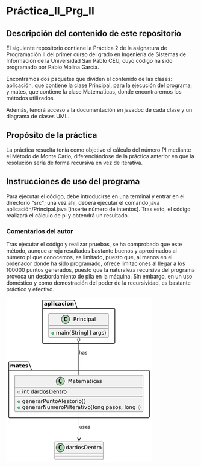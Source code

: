 # Práctica_II_Prg_II

## Descripción del contenido de este repositorio

El siguiente repositorio contiene la Práctica 2 de la asignatura de Programación II del primer curso del grado en Ingeniería de Sistemas de Información de la Universidad San Pablo CEU, cuyo código ha sido programado por Pablo Molina García.

Encontramos dos paquetes que dividen el contenido de las clases: aplicación, que contiene la clase Principal, para la ejecución del programa; y mates, que contiene la clase Matematicas, donde encontraremos los métodos utilizados.

Además, tendrá acceso a la documentación en javadoc de cada clase y un diagrama de clases UML.

## Propósito de la práctica

La práctica resuelta tenía como objetivo el cálculo del número PI mediante el Método de Monte Carlo, diferenciándose de la práctica anterior en que la resolución sería de forma recursiva en vez de iterativa.

## Instrucciones de uso del programa

Para ejecutar el código, debe introducirse en una terminal y entrar en el directorio "src"; una vez ahí, deberá ejecutar el comando java aplicación/Principal.java [inserte número de intentos]. Tras esto, el código realizará el cálculo de pi y obtendrá un resultado.

### Comentarios del autor

Tras ejecutar el código y realizar pruebas, se ha comprobado que este método, aunque arroja resultados bastante buenos y aproximados al número pi que conocemos, es limitado, puesto que, al menos en el ordenador donde ha sido programado, ofrece limitaciones al llegar a los 100000 puntos generados, puesto que la naturaleza recursiva del programa provoca un desbordamiento de pila en la máquina. Sin embargo, en un uso doméstico y como demostración del poder de la recursividad, es bastante práctico y efectivo. 








![Diagrama UML](DiagramaUML.png)